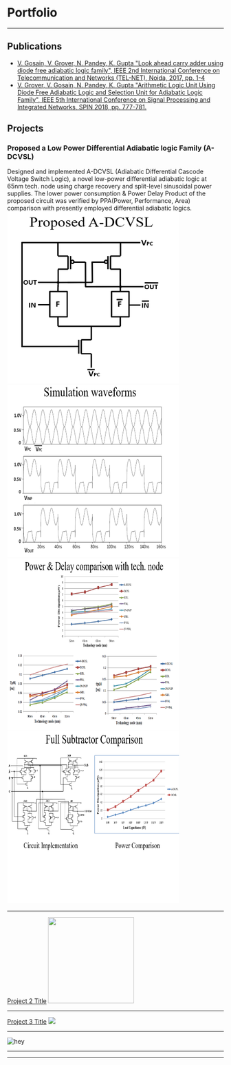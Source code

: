 # Portfolio

---
## Publications

- [V. Gosain, V. Grover, N. Pandey, K. Gupta "Look ahead carry adder using diode free adiabatic logic family", IEEE 2nd International Conference on Telecommunication and Networks (TEL-NET), Noida, 2017, pp. 1-4](https://ieeexplore.ieee.org/document/8343535)
- [V. Grover, V. Gosain, N. Pandey, K. Gupta "Arithmetic Logic Unit Using Diode Free Adiabatic Logic and Selection Unit for Adiabatic Logic Family", IEEE 5th International Conference on Signal Processing and Integrated Networks, SPIN 2018, pp. 777-781.](https://ieeexplore.ieee.org/document/8474277)

## Projects

### Proposed a Low Power Differential Adiabatic logic Family (A-DCVSL)
Designed and implemented A-DCVSL (Adiabatic Differential Cascode Voltage Switch Logic), a novel low-power differential adiabatic logic at 65nm tech. node using charge recovery and split-level sinusoidal power supplies. The lower power consumption & Power Delay Product of the proposed circuit was verified by PPA(Power, Performance, Area) comparison with presently employed differential adiabatic logics.
<img src="images/1a.PNG?raw=true" width="400" height="400"/>
<img src="images/1b.PNG?raw=true" width="400" height="400"/>
<img src="images/1c.PNG?raw=true" width="400" height="400"/>
<img src="images/1d.PNG?raw=true" width="400" height="400"/>

---
[Project 2 Title](/pdf/sample_presentation.pdf)
<img src="images/dummy_thumbnail.jpg?raw=true" width="200" height="200" />

---
[Project 3 Title](http://example.com/)
<img src="images/dummy_thumbnail.jpg?raw=true"/>

---
![hey](https://github.com/vishwasgosain/vishwasgosain.github.io/blob/master/images/demo.gif?raw=true)


---




---

<!-- Remove above link if you don't want to attibute -->
